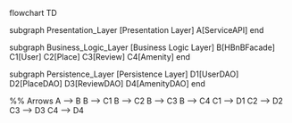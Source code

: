 flowchart TD

subgraph Presentation_Layer [Presentation Layer]
    A[ServiceAPI]
end

subgraph Business_Logic_Layer [Business Logic Layer]
    B[HBnBFacade]
    C1[User]
    C2[Place]
    C3[Review]
    C4[Amenity]
end

subgraph Persistence_Layer [Persistence Layer]
    D1[UserDAO]
    D2[PlaceDAO]
    D3[ReviewDAO]
    D4[AmenityDAO]
end

%% Arrows
A --> B
B --> C1
B --> C2
B --> C3
B --> C4
C1 --> D1
C2 --> D2
C3 --> D3
C4 --> D4

